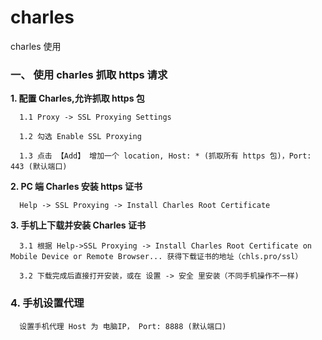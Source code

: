# charles
charles 使用

### 一、 使用 charles 抓取 https 请求

**1. 配置 Charles,允许抓取 https 包**

      1.1 Proxy -> SSL Proxying Settings 

      1.2 勾选 Enable SSL Proxying 
   
      1.3 点击 【Add】 增加一个 location, Host: * (抓取所有 https 包)，Port: 443 (默认端口)

**2. PC 端 Charles 安装 https 证书**

      Help -> SSL Proxying -> Install Charles Root Certificate 

**3. 手机上下载并安装 Charles 证书**

      3.1 根据 Help->SSL Proxying -> Install Charles Root Certificate on Mobile Device or Remote Browser... 获得下载证书的地址（chls.pro/ssl）

      3.2 下载完成后直接打开安装，或在 设置 -> 安全 里安装（不同手机操作不一样)

### 4. 手机设置代理

      设置手机代理 Host 为 电脑IP， Port: 8888 (默认端口)


 
